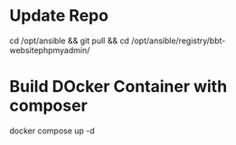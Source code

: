 # Update Repo
cd /opt/ansible && git pull && cd /opt/ansible/registry/bbt-websitephpmyadmin/

# Build DOcker Container with composer
docker compose up -d